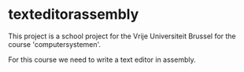# texteditorassembly
This project is a school project for the Vrije Universiteit Brussel for the course 'computersystemen'.

For this course we need to write a text editor in assembly.
